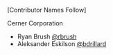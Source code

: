 [Contributor Names Follow]

Cerner Corporation

- Ryan Brush [@rbrush]
- Aleksander Eskilson [@bdrillard]

[@rbrush]: https://github.com/rbrush
[@bdrillard]: https://github.com/bdrillard
